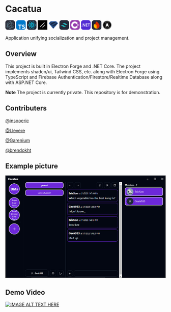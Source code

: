# Cacatua
<img src="https://github.com/insooeric/Cacatua-Description/blob/main/Electron.svg" alt="Image" width="30" />
<img src="https://github.com/insooeric/Cacatua-Description/blob/main/TypeScript.svg" alt="Image" width="30" />
<img src="https://github.com/insooeric/Cacatua-Description/blob/main/React.svg" alt="Image" width="30" />
<img src="https://github.com/insooeric/Cacatua-Description/blob/main/Shadcn_UI.svg" alt="Image" width="30" />
<img src="https://github.com/insooeric/Cacatua-Description/blob/main/Zod.svg" alt="Image" width="30" />
<img src="https://github.com/insooeric/Cacatua-Description/blob/main/TailwindCSS.svg" alt="Image" width="30" />
<img src="https://github.com/insooeric/Cacatua-Description/blob/main/C_Sharp.svg" alt="Image" width="30" />
<img src="https://github.com/insooeric/Cacatua-Description/blob/main/DotNet.svg" alt="Image" width="30" />
<img src="https://github.com/insooeric/Cacatua-Description/blob/main/Firebase.svg" alt="Image" width="30" />
<img src="https://github.com/insooeric/Cacatua-Description/blob/main/OAuth.svg" alt="Image" width="30" />

Application unifying socialization and project management.

## Overview
This project is built in Electron Forge and .NET Core.
The project implements shadcn/ui, Tailwind CSS, etc. along with Electron Forge using TypeScript and Firebase Authentication/Firestore/Realtime Database along with ASP.NET Core.

**Note**
The project is currently private. This repository is for demonstration.

## Contributers
[@insooeric](https://github.com/insooeric)

[@Llevere](https://github.com/Llevere)

[@Garenium](https://github.com/Garenium)

[@brendokht](https://github.com/brendokht)

## Example picture

<img src="https://github.com/insooeric/Cacatua-Description/blob/main/cacatua_pic1.png" alt="Cacatua_Img"/>

## Demo Video
[![IMAGE ALT TEXT HERE](https://img.youtube.com/vi/t9gAavqbSgY/0.jpg)](https://www.youtube.com/watch?v=t9gAavqbSgY)
